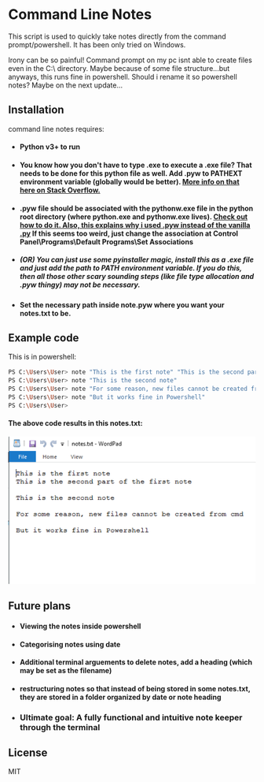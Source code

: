 # Command Line Notes

This script is used to quickly take notes directly from the command prompt/powershell. It has been only tried on Windows.

Irony can be so painful! Command prompt on my pc isnt able to create files even in the C:\\ directory. Maybe because of some file structure...but anyways, this runs fine in powershell. Should i rename it so powershell notes? Maybe on the next update...

## Installation

command line notes requires:
- #### Python v3+ to run
- #### You know how you don't have to type .exe to execute a .exe file? That needs to be done for this python file as well. Add .pyw to PATHEXT environment variable (globally would be better). [More info on that here on Stack Overflow.](https://stackoverflow.com/questions/9037346/making-python-scripts-run-on-windows-without-specifying-py-extension)
- #### .pyw file should be associated with the pythonw.exe file in the python root directory (where python.exe and pythonw.exe lives). [Check out how to do it. Also, this explains why i used .pyw instead of the vanilla .py](https://docs.python.org/2/using/windows.html) If this seems too weird, just change the association at Control Panel\Programs\Default Programs\Set Associations
- ##### (OR) You can just use some pyinstaller magic, install this as a .exe file and just add the path to PATH environment variable. If you do this, then all those other scary sounding steps (like file type allocation and .pyw thingy) may not be necessary.
- #### Set the necessary path inside note.pyw where you want your notes.txt to be.

## Example code
This is in powershell:
```sh
PS C:\Users\User> note "This is the first note" "This is the second part of the first note"
PS C:\Users\User> note "This is the second note"
PS C:\Users\User> note "For some reason, new files cannot be created from cmd"
PS C:\Users\User> note "But it works fine in Powershell"
PS C:\Users\User>
```

#### The above code results in this notes.txt:
![Image](assets/notesTxt.png "Screen capture of notes.txt")

## Future plans
- #### Viewing the notes inside powershell
- #### Categorising notes using date
- #### Additional terminal arguements to delete notes, add a heading (which may be set as the filename)
- #### restructuring notes so that instead of being stored in some notes.txt, they are stored in a folder organized by date or note heading
- ### Ultimate goal: A fully functional and intuitive note keeper through the terminal

License
----

MIT


